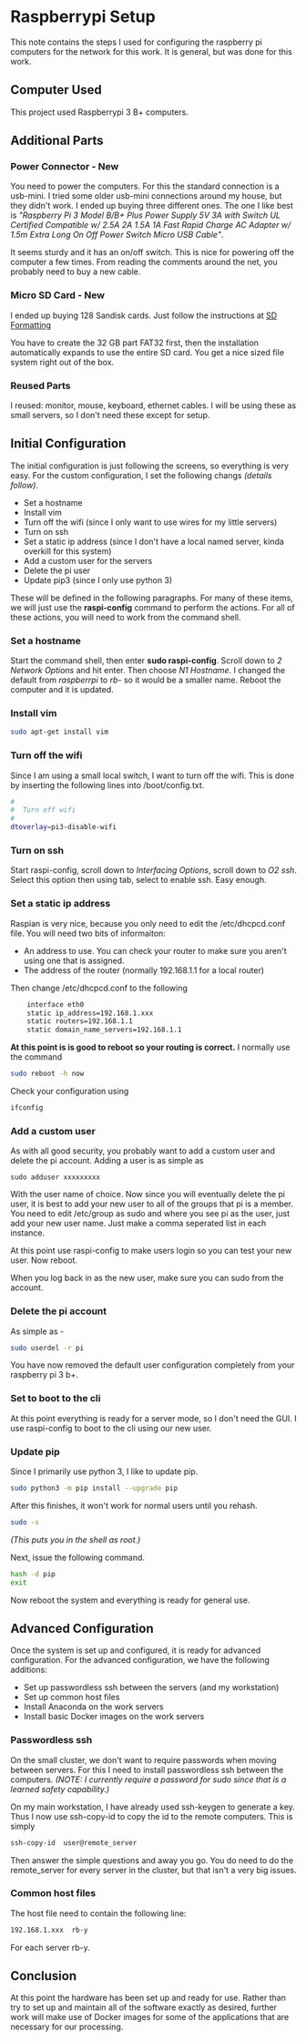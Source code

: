 # Raspberrypi Setup

This note contains the steps I used for configuring the raspberry pi computers for the network for this work.  It is general, but was done for this work.

## Computer Used

This project used Raspberrypi 3 B+ computers.

## Additional Parts

### Power Connector - New

You need to power the computers.  For this the standard connection is a usb-mini.  I tried some older usb-mini connections around
my house, but they didn't work.  I ended up buying three different ones.  The one I like best is 
_"Raspberry Pi 3 Model B/B+ Plus Power Supply 5V 3A with Switch UL Certified Compatible w/ 2.5A 2A 1.5A 1A Fast Rapid Charge AC Adapter w/ 1.5m Extra Long On Off Power Switch Micro USB Cable"_.

It seems sturdy and it has an on/off switch.  This is nice for powering off the computer a few times.  From reading the comments around the net, you probably need to buy a new cable.

### Micro SD Card - New

I ended up buying 128 Sandisk cards.  Just follow the instructions at [SD Formatting](https://www.raspberrypi.org/documentation/installation/sdxc_formatting.md)

You have to create the 32 GB part FAT32 first, then the installation automatically expands to use the entire SD card.  You get a nice sized file system right out of the box.

### Reused Parts

I reused:  monitor, mouse, keyboard, ethernet cables.  I will be using these as small servers, so I don't need these except for setup.

## Initial Configuration

The initial configuration is just following the screens, so everything is very easy.  For the custom configuration, I set the following changs _(details follow)_.

* Set a hostname
* Install vim
* Turn off the wifi (since I only want to use wires for my little servers)
* Turn on ssh
* Set a static ip address (since I don't have a local named server, kinda overkill for this system)
* Add a custom user for the servers
* Delete the pi user
* Update pip3 (since I only use python 3)

These will be defined in the following paragraphs.  For many of these items, we will just use the **raspi-config**  command to perform the actions.  For all of these actions, you will need to work from the command shell.

### Set a hostname

Start the command shell, then enter **sudo raspi-config**.  Scroll down to _2 Network Options_ and hit enter.  Then choose _N1 Hostname_.  I changed the default from _raspberrpi_ to _rb-<int>_ so it would be a smaller name.  Reboot the computer and it is updated.

### Install vim

```bash
sudo apt-get install vim
```

### Turn off the wifi

Since I am using a small local switch, I want to turn off the wifi.  This is done by inserting the following lines into /boot/config.txt.

```bash
#
#  Turn off wifi
#
dtoverlay=pi3-disable-wifi
```

### Turn on ssh

Start raspi-config, scroll down to _Interfacing Options_, scroll down to _O2 ssh_.  Select this option then using tab, select to enable ssh.  Easy enough.

### Set a static ip address

Raspian is very nice, because you only need to edit the /etc/dhcpcd.conf file.  You will need two bits of informaiton:

* An address to use.  You can check your router to make sure you aren't using one that is assigned.
* The address of the router (normally 192.168.1.1 for a local router)

Then change /etc/dhcpcd.conf to the following

```bash
    interface eth0
    static ip_address=192.168.1.xxx
    static routers=192.168.1.1
    static domain_name_servers=192.168.1.1
```

**At this point is is good to reboot so your routing is correct.**  I normally use the command 

```bash
sudo reboot -h now
```

Check your configuration using 

```bash
ifconfig
```

###  Add a custom user

As with all good security, you probably want to add a custom user and delete the pi account.  Adding a user is as simple as 

```
sudo adduser xxxxxxxxx
```

With the user name of choice.  Now since you will eventually delete the pi user, it is best to add your new user to all of the groups that pi is a member.  You need to edit /etc/group as sudo and where you see pi as the user, just add your new user name. Just make a comma seperated list in each instance.

At this point use raspi-config to make users login so you can test your new user.  Now reboot.

When you log back in as the new user, make sure you can sudo from the account.

### Delete the pi account

As simple as -

```bash
sudo userdel -r pi
```

You have now removed the default user configuration completely from your raspberry pi 3 b+.

### Set to boot to the cli

At this point everything is ready for a server mode, so I don't need the GUI.  I use raspi-config to boot to the cli using our new user.

### Update pip

Since I primarily use python 3, I like to update pip.

```bash
sudo python3 -m pip install --upgrade pip
```

After this finishes, it won't work for normal users until you rehash.

```bash
sudo -s
```

_(This puts you in the shell as root.)_

Next, issue the following command.

```bash
hash -d pip
exit
```

Now reboot the system and everything is ready for general use.

## Advanced Configuration

Once the system is set up and configured, it is ready for advanced configuration.  For the advanced configuration, we have the following additions:

* Set up passwordless ssh between the servers (and my workstation)
* Set up common host files
* Install Anaconda on the work servers
* Install basic Docker images on the work servers

### Passwordless ssh

On the small cluster, we don't want to require passwords when moving between servers.  For this I need to install passwordless ssh between the computers.  _(NOTE:  I currently require a password for sudo since that is a learned safety capability.)_

On my main workstation, I have already used ssh-keygen to generate a key.  Thus I now use ssh-copy-id to copy the id to the remote computers.  This is simply 

```bash
ssh-copy-id  user@remote_server
```

Then answer the simple questions and away you go.  You do need to do the remote_server for every server in the cluster, but that isn't a very big issues.

### Common host files

The host file need to contain the following line:

```bash
192.168.1.xxx  rb-y
```

For each server rb-y.

## Conclusion

At this point the hardware has been set up and ready for use.  Rather than try to set up and maintain all of the software exactly as desired, further work will make use of Docker images for some of the applications that are necessary for our processing.